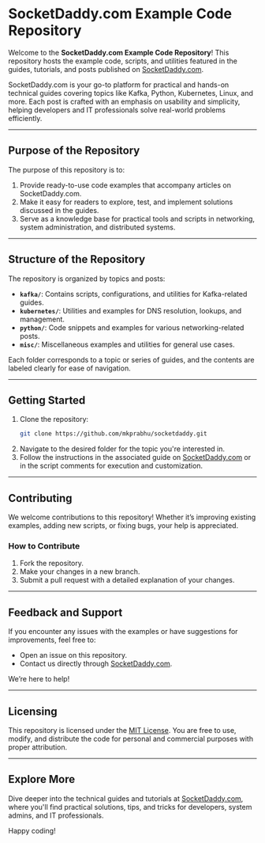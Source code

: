 # SocketDaddy.com Example Code Repository

Welcome to the **SocketDaddy.com Example Code Repository**! This repository hosts the example code, scripts, and utilities featured in the guides, tutorials, and posts published on [SocketDaddy.com](https://socketdaddy.com).

SocketDaddy.com is your go-to platform for practical and hands-on technical guides covering topics like Kafka, Python, Kubernetes, Linux, and more. Each post is crafted with an emphasis on usability and simplicity, helping developers and IT professionals solve real-world problems efficiently.

---

## Purpose of the Repository

The purpose of this repository is to:
1. Provide ready-to-use code examples that accompany articles on SocketDaddy.com.
2. Make it easy for readers to explore, test, and implement solutions discussed in the guides.
3. Serve as a knowledge base for practical tools and scripts in networking, system administration, and distributed systems.

---

## Structure of the Repository

The repository is organized by topics and posts:

- **`kafka/`**: Contains scripts, configurations, and utilities for Kafka-related guides.
- **`kubernetes/`**: Utilities and examples for DNS resolution, lookups, and management.
- **`python/`**: Code snippets and examples for various networking-related posts.
- **`misc/`**: Miscellaneous examples and utilities for general use cases.

Each folder corresponds to a topic or series of guides, and the contents are labeled clearly for ease of navigation.

---

## Getting Started

1. Clone the repository:
   ```bash
   git clone https://github.com/mkprabhu/socketdaddy.git
   ```
2. Navigate to the desired folder for the topic you're interested in.
3. Follow the instructions in the associated guide on [SocketDaddy.com](https://socketdaddy.com) or in the script comments for execution and customization.

---

## Contributing

We welcome contributions to this repository! Whether it’s improving existing examples, adding new scripts, or fixing bugs, your help is appreciated. 

### How to Contribute
1. Fork the repository.
2. Make your changes in a new branch.
3. Submit a pull request with a detailed explanation of your changes.

---

## Feedback and Support

If you encounter any issues with the examples or have suggestions for improvements, feel free to:
- Open an issue on this repository.
- Contact us directly through [SocketDaddy.com](https://socketdaddy.com/contact).

We’re here to help!

---

## Licensing

This repository is licensed under the [MIT License](LICENSE). You are free to use, modify, and distribute the code for personal and commercial purposes with proper attribution.

---

## Explore More

Dive deeper into the technical guides and tutorials at [SocketDaddy.com](https://socketdaddy.com), where you'll find practical solutions, tips, and tricks for developers, system admins, and IT professionals.

Happy coding!
